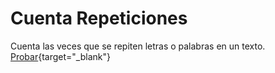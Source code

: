 # Cuenta Repeticiones

Cuenta las veces que se repiten letras o palabras en un texto.  
[Probar](https://orangu.github.io/cuenta-repeticiones/ "Comienza a contar"){target="_blank"}
